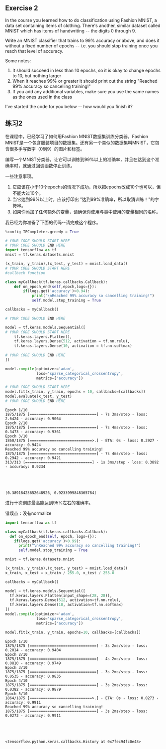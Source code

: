 ## Exercise 2
In the course you learned how to do classification using Fashion MNIST, a data set containing items of clothing. There's another, similar dataset called MNIST which has items of handwriting -- the digits 0 through 9.

Write an MNIST classifier that trains to 99% accuracy or above, and does it without a fixed number of epochs -- i.e. you should stop training once you reach that level of accuracy.

Some notes:
1. It should succeed in less than 10 epochs, so it is okay to change epochs to 10, but nothing larger
2. When it reaches 99% or greater it should print out the string "Reached 99% accuracy so cancelling training!"
3. If you add any additional variables, make sure you use the same names as the ones used in the class

I've started the code for you below -- how would you finish it?

## 练习2
在课程中，已经学习了如何用Fashion MNIST数据集训练分类器。Fashion MNIST是一个包含服装项目的数据集。还有另一个类似的数据集叫MNIST，它包含很多手写数字（0到9）的图片和标签。

编写一个MNIST分类器，让它可以训练到99%以上的准确率，并且在达到这个准确率时，就通过回调函数停止训练。

一些注意事项。
1. 它应该在小于10个epochs的情况下成功，所以把epochs改成10个也可以，但不能大过10个。
2. 当它达到99%以上时，应该打印出 "达到99%准确率，所以取消训练！"的字符串。
3. 如果你添加了任何额外的变量，请确保你使用与类中使用的变量相同的名称。

我已经为你准备了下面的代码--请完成这个程序。


```python
%config IPCompleter.greedy = True
```


```python
# YOUR CODE SHOULD START HERE
# YOUR CODE SHOULD END HERE
import tensorflow as tf
mnist = tf.keras.datasets.mnist

(x_train, y_train),(x_test, y_test) = mnist.load_data()
# YOUR CODE SHOULD START HERE
#callback function

class myCallback(tf.keras.callbacks.Callback):
    def on_epoch_end(self,epoch,logs={}):
        if(logs.get('accuracy')>0.94):
            print("\nReached 99% accuracy so cancelling training!")
            self.model.stop_training = True

callbacks = myCallback()

# YOUR CODE SHOULD END HERE

model = tf.keras.models.Sequential([
# YOUR CODE SHOULD START HERE
    tf.keras.layers.Flatten(),
    tf.keras.layers.Dense(512, activation = tf.nn.relu),
    tf.keras.layers.Dense(10, activation = tf.nn.softmax)
    
# YOUR CODE SHOULD END HERE
])

model.compile(optimizer='adam',
              loss='sparse_categorical_crossentropy',
              metrics=['accuracy'])

# YOUR CODE SHOULD START HERE
model.fit(x_train, y_train, epochs = 10, callbacks=[callbacks])
model.evaluate(x_test, y_test)
# YOUR CODE SHOULD END HERE
```

    Epoch 1/10
    1875/1875 [==============================] - 7s 3ms/step - loss: 2.6424 - accuracy: 0.9064
    Epoch 2/10
    1875/1875 [==============================] - 7s 4ms/step - loss: 0.3473 - accuracy: 0.9361
    Epoch 3/10
    1860/1875 [============================>.] - ETA: 0s - loss: 0.2927 - accuracy: 0.9424
    Reached 99% accuracy so cancelling training!
    1875/1875 [==============================] - 7s 4ms/step - loss: 0.2942 - accuracy: 0.9421
    313/313 [==============================] - 1s 3ms/step - loss: 0.3892 - accuracy: 0.9234





    [0.38918423652648926, 0.9233999848365784]



进行十次训练最高能达到95%左右的准确率。

错误点：没有normalize


```python
import tensorflow as tf

class myCallback(tf.keras.callbacks.Callback):
  def on_epoch_end(self, epoch, logs={}):
    if(logs.get('accuracy')>0.99):
      print("\nReached 99% accuracy so cancelling training!")
      self.model.stop_training = True

mnist = tf.keras.datasets.mnist

(x_train, y_train),(x_test, y_test) = mnist.load_data()
x_train, x_test = x_train / 255.0, x_test / 255.0

callbacks = myCallback()

model = tf.keras.models.Sequential([
  tf.keras.layers.Flatten(input_shape=(28, 28)),
  tf.keras.layers.Dense(512, activation=tf.nn.relu),
  tf.keras.layers.Dense(10, activation=tf.nn.softmax)
])
model.compile(optimizer='adam',
              loss='sparse_categorical_crossentropy',
              metrics=['accuracy'])

model.fit(x_train, y_train, epochs=10, callbacks=[callbacks])
```

    Epoch 1/10
    1875/1875 [==============================] - 3s 2ms/step - loss: 0.2014 - accuracy: 0.9404
    Epoch 2/10
    1875/1875 [==============================] - 4s 2ms/step - loss: 0.0810 - accuracy: 0.9749
    Epoch 3/10
    1875/1875 [==============================] - 3s 2ms/step - loss: 0.0535 - accuracy: 0.9835
    Epoch 4/10
    1875/1875 [==============================] - 3s 2ms/step - loss: 0.0382 - accuracy: 0.9879
    Epoch 5/10
    1864/1875 [============================>.] - ETA: 0s - loss: 0.0273 - accuracy: 0.9911
    Reached 99% accuracy so cancelling training!
    1875/1875 [==============================] - 3s 2ms/step - loss: 0.0273 - accuracy: 0.9911





    <tensorflow.python.keras.callbacks.History at 0x7fec94fc0e48>


